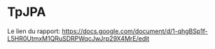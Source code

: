 # TpJPA
Le lien du rapport: https://docs.google.com/document/d/1-qhgBSp1f-L5HR0UtmxM1QRuSDRPWqcJwJrp29X4MrE/edit
